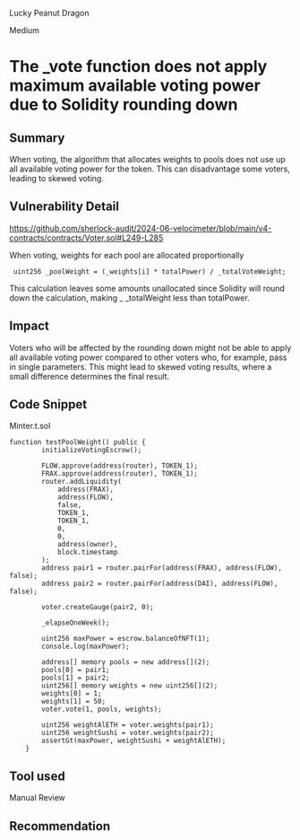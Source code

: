 Lucky Peanut Dragon

Medium

# The _vote function does not apply maximum available voting power due to Solidity rounding down

## Summary
When voting, the algorithm that allocates weights to pools does not use up all available voting power for the token. This can disadvantage some voters, leading to skewed voting.
## Vulnerability Detail
https://github.com/sherlock-audit/2024-06-velocimeter/blob/main/v4-contracts/contracts/Voter.sol#L249-L285

When voting, weights for each pool are allocated proportionally

```solidity
 uint256 _poolWeight = (_weights[i] * totalPower) / _totalVoteWeight;
```

This calculation leaves some amounts unallocated since Solidity will round down the calculation, making _ _totalWeight less than totalPower.
## Impact
Voters who will be affected by the rounding down might not be able to apply all available voting power compared to other voters who, for example, pass in single parameters. This might lead to skewed voting results, where a small difference determines the final result.
## Code Snippet
Minter.t.sol

```solidity
function testPoolWeight() public {
        initializeVotingEscrow();

        FLOW.approve(address(router), TOKEN_1);
        FRAX.approve(address(router), TOKEN_1);
        router.addLiquidity(
            address(FRAX),
            address(FLOW),
            false,
            TOKEN_1,
            TOKEN_1,
            0,
            0,
            address(owner),
            block.timestamp
        );
        address pair1 = router.pairFor(address(FRAX), address(FLOW), false);
        address pair2 = router.pairFor(address(DAI), address(FLOW), false);

        voter.createGauge(pair2, 0);

        _elapseOneWeek();

        uint256 maxPower = escrow.balanceOfNFT(1);
        console.log(maxPower);

        address[] memory pools = new address[](2);
        pools[0] = pair1;
        pools[1] = pair2;
        uint256[] memory weights = new uint256[](2);
        weights[0] = 1;
        weights[1] = 50;
        voter.vote(1, pools, weights);

        uint256 weightAlETH = voter.weights(pair1);
        uint256 weightSushi = voter.weights(pair2);
        assertGt(maxPower, weightSushi + weightAlETH);
    }

```
## Tool used

Manual Review

## Recommendation
